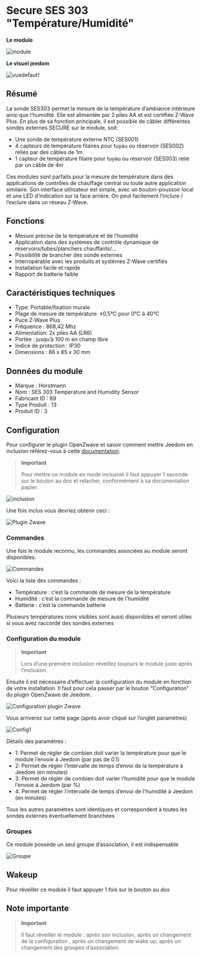 # Secure SES 303 "Température/Humidité"

**Le module**

![module](images/secure.ses303/module.jpg)

**Le visuel jeedom**

![vuedefaut1](images/secure.ses303/vuedefaut1.jpg)

Résumé
------

La sonde SES303 permet la mesure de la température d’ambiance intérieure ainsi que l’humidité. Elle est alimentée par 2 piles AA et est certifiée Z-Wave Plus. En plus de sa fonction principale, il est possible de câbler différentes sondes externes SECURE sur le module, soit:

-   Une sonde de température externe NTC (SES001)
-   4 capteurs de température filaires pour tuyau ou réservoir (SES002) reliés par des câbles de 1m
-   1 capteur de température filaire pour tuyau ou réservoir (SES003) relié par un câble de 4m

Ces modules sont parfaits pour la mesure de température dans des applications de contrôles de chauffage central ou toute autre application similaire. Son interface utilisateur est simple, avec un bouton-poussoir local et une LED d’indication sur la face arrière. On peut facilement l’inclure / l’exclure dans un réseau Z-Wave.

Fonctions
---------

-   Mesure précise de la température et de l’humidité
-   Application dans des systèmes de contrôle dynamique de réservoirs/tubes/planchers chauffants/…​
-   Possibilité de brancher des sonde externes
-   Interropérable avec les produits et systèmes Z-Wave certifiés
-   Installation facile et rapide
-   Rapport de batterie faible

Caractéristiques techniques
---------------------------

-   Type: Portable/fixation murale
-   Plage de mesure de température: ±0.5°C pour 0°C à 40°C
-   Puce Z-Wave Plus
-   Fréquence : 868,42 Mhz
-   Alimentation: 2x piles AA (LR6)
-   Portée : jusqu’à 100 m en champ libre
-   Indice de protection : IP30
-   Dimensions : 86 x 85 x 30 mm

Données du module
-----------------

-   Marque : Horstmann
-   Nom : SES 303 Temperature and Humidity Sensor
-   Fabricant ID : 89
-   Type Produit : 13
-   Produit ID : 3

Configuration
-------------

Pour configurer le plugin OpenZwave et savoir comment mettre Jeedom en inclusion référez-vous à cette [documentation](https://doc.jeedom.com/fr_FR/plugins/automation%20protocol/openzwave/).

> **Important**
>
> Pour mettre ce module en mode inclusion il faut appuyer 1 seconde sur le bouton au dos et relacher, conformément à sa documentation papier.

![inclusion](images/secure.ses303/inclusion.jpg)

Une fois inclus vous devriez obtenir ceci :

![Plugin Zwave](images/secure.ses303/information.jpg)

### Commandes

Une fois le module reconnu, les commandes associées au module seront disponibles.

![Commandes](images/secure.ses303/commandes.jpg)

Voici la liste des commandes :

-   Température : c’est la commande de mesure de la température
-   Humidité : c’est la commande de mesure de l’humidité
-   Batterie : c’est la commande batterie

Plusieurs températures nons visibles sont aussi disponibles et seront utiles si vous avez raccordé des sondes externes
### Configuration du module

> **Important**
>
> Lors d’une première inclusion réveillez toujours le module juste après l’inclusion.

Ensuite il est nécessaire d’effectuer la configuration du module en fonction de votre installation. Il faut pour cela passer par le bouton "Configuration" du plugin OpenZwave de Jeedom.

![Configuration plugin Zwave](images/plugin/bouton_configuration.jpg)

Vous arriverez sur cette page (après avoir cliqué sur l’onglet paramètres)

![Config1](images/secure.ses303/config1.jpg)

Détails des paramètres :

-   1: Permet de régler de combien doit varier la température pour que le module l’envoie à Jeedom (par pas de 0.1)
-   2: Permet de régler l’intervalle de temps d’envoi de la température à Jeedom (en minutes)
-   3: Permet de régler de combien doit varier l’humidité pour que le module l’envoie à Jeedom (par %)
-   4: Permet de régler l’intervalle de temps d’envoi de l’humidité à Jeedom (en minutes)

Tous les autres paramètres sont identiques et correspondent à toutes les sondes externes éventuellement branchées

### Groupes

Ce module possède un seul groupe d’association, il est indispensable

![Groupe](images/secure.ses303/groupe.jpg)

Wakeup
------

Pour réveiller ce module il faut appuyer 1 fois sur le bouton au dos

Note importante
---------------

> **Important**
>
> Il faut réveiller le module : après son inclusion, après un changement de la configuration , après un changement de wake up, après un changement des groupes d’association

